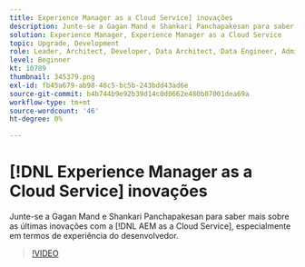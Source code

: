 ```yaml
---
title: Experience Manager as a Cloud Service] inovações
description: Junte-se a Gagan Mand e Shankari Panchapakesan para saber mais sobre as últimas inovações com a [!DNL AEM as a Cloud Service], especialmente em termos de experiência do desenvolvedor.
solution: Experience Manager, Experience Manager as a Cloud Service
topic: Upgrade, Development
role: Leader, Architect, Developer, Data Architect, Data Engineer, Admin, User
level: Beginner
kt: 10789
thumbnail: 345379.png
exl-id: fb45a679-ab98-46c5-bc5b-243bdd43ad6e
source-git-commit: b4b744b9e92b39d14c0d0662e480b07001dea69a
workflow-type: tm+mt
source-wordcount: '46'
ht-degree: 0%

---
```



# [!DNL Experience Manager as a Cloud Service] inovações

Junte-se a Gagan Mand e Shankari Panchapakesan para saber mais sobre as últimas inovações com a [!DNL AEM as a Cloud Service], especialmente em termos de experiência do desenvolvedor.

>[!VIDEO](https://video.tv.adobe.com/v/345379/?quality=12&learn=on)
